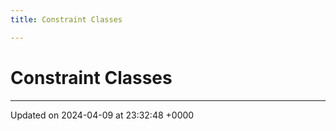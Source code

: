 ```yaml
---
title: Constraint Classes

---
```


# Constraint Classes








-------------------------------

Updated on 2024-04-09 at 23:32:48 +0000